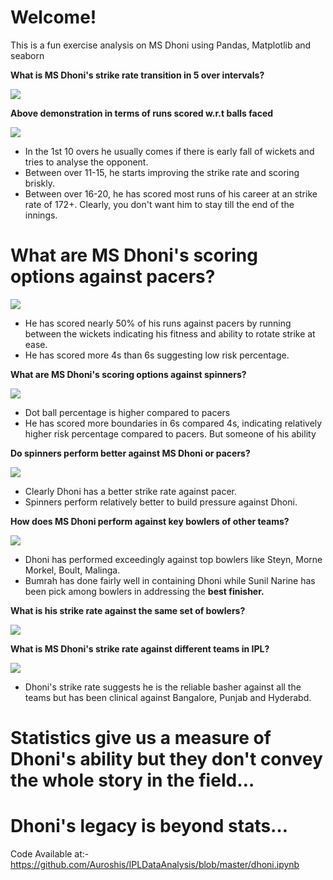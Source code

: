 # Welcome!
This is a fun exercise analysis on MS Dhoni using Pandas, Matplotlib and seaborn

**What is MS Dhoni&#39;s strike rate transition in 5 over intervals?**

![](StrikeRate.png)

**Above demonstration in terms of runs scored w.r.t balls faced**

![](phase_sr.png)

- In the 1st 10 overs he usually comes if there is early fall of wickets and tries to analyse the opponent.
- Between over 11-15, he starts improving the strike rate and scoring briskly.
- Between over 16-20, he has scored most runs of his career at an strike rate of 172+. Clearly, you don&#39;t want him to stay till the end of the innings.

# **What are MS Dhoni&#39;s scoring options against pacers?**

![](pacer_dist.png)

- He has scored nearly 50% of his runs against pacers by running between the wickets indicating his fitness and ability to rotate strike at ease.
- He has scored more 4s than 6s suggesting low risk percentage.

**What are MS Dhoni&#39;s scoring options against spinners?**

![](spinner.png)

- Dot ball percentage is higher compared to pacers
- He has scored more boundaries in 6s compared 4s, indicating relatively higher risk percentage compared to pacers. But someone of his ability

**Do spinners perform better against MS Dhoni or pacers?**

![](Spin_v_Pace.png)

- Clearly Dhoni has a better strike rate against pacer.
- Spinners perform relatively better to build pressure against Dhoni.

**How does MS Dhoni perform against key bowlers of other teams?**

![](ball_run_bowl.png)

- Dhoni has performed exceedingly against top bowlers like Steyn, Morne Morkel, Boult, Malinga.
- Bumrah has done fairly well in containing Dhoni while Sunil Narine has been pick among bowlers in addressing the **best finisher.**

**What is his strike rate against the same set of bowlers?**

![](bowlers.png)

**What is MS Dhoni&#39;s strike rate against different teams in IPL?**

![](team.png)

- Dhoni&#39;s strike rate suggests he is the reliable basher against all the teams but has been clinical against Bangalore, Punjab and Hyderabd.

# **Statistics give us a measure of Dhoni&#39;s ability but they don&#39;t convey the whole story in the field…**

# **Dhoni&#39;s legacy is beyond stats…**

Code Available at:- https://github.com/Auroshis/IPLDataAnalysis/blob/master/dhoni.ipynb
